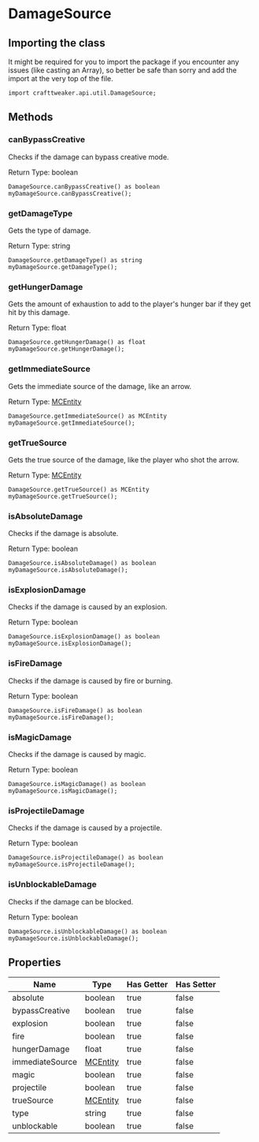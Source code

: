 # DamageSource

## Importing the class

It might be required for you to import the package if you encounter any issues (like casting an Array), so better be safe than sorry and add the import at the very top of the file.
```zenscript
import crafttweaker.api.util.DamageSource;
```


## Methods

### canBypassCreative

Checks if the damage can bypass creative mode.

Return Type: boolean

```zenscript
DamageSource.canBypassCreative() as boolean
myDamageSource.canBypassCreative();
```
### getDamageType

Gets the type of damage.

Return Type: string

```zenscript
DamageSource.getDamageType() as string
myDamageSource.getDamageType();
```
### getHungerDamage

Gets the amount of exhaustion to add to the player's hunger bar if they
 get hit by this damage.

Return Type: float

```zenscript
DamageSource.getHungerDamage() as float
myDamageSource.getHungerDamage();
```
### getImmediateSource

Gets the immediate source of the damage, like an arrow.

Return Type: [MCEntity](/vanilla/api/entity/MCEntity)

```zenscript
DamageSource.getImmediateSource() as MCEntity
myDamageSource.getImmediateSource();
```
### getTrueSource

Gets the true source of the damage, like the player who shot the arrow.

Return Type: [MCEntity](/vanilla/api/entity/MCEntity)

```zenscript
DamageSource.getTrueSource() as MCEntity
myDamageSource.getTrueSource();
```
### isAbsoluteDamage

Checks if the damage is absolute.

Return Type: boolean

```zenscript
DamageSource.isAbsoluteDamage() as boolean
myDamageSource.isAbsoluteDamage();
```
### isExplosionDamage

Checks if the damage is caused by an explosion.

Return Type: boolean

```zenscript
DamageSource.isExplosionDamage() as boolean
myDamageSource.isExplosionDamage();
```
### isFireDamage

Checks if the damage is caused by fire or burning.

Return Type: boolean

```zenscript
DamageSource.isFireDamage() as boolean
myDamageSource.isFireDamage();
```
### isMagicDamage

Checks if the damage is caused by magic.

Return Type: boolean

```zenscript
DamageSource.isMagicDamage() as boolean
myDamageSource.isMagicDamage();
```
### isProjectileDamage

Checks if the damage is caused by a projectile.

Return Type: boolean

```zenscript
DamageSource.isProjectileDamage() as boolean
myDamageSource.isProjectileDamage();
```
### isUnblockableDamage

Checks if the damage can be blocked.

Return Type: boolean

```zenscript
DamageSource.isUnblockableDamage() as boolean
myDamageSource.isUnblockableDamage();
```

## Properties

| Name | Type | Has Getter | Has Setter |
|------|------|------------|------------|
| absolute | boolean | true | false |
| bypassCreative | boolean | true | false |
| explosion | boolean | true | false |
| fire | boolean | true | false |
| hungerDamage | float | true | false |
| immediateSource | [MCEntity](/vanilla/api/entity/MCEntity) | true | false |
| magic | boolean | true | false |
| projectile | boolean | true | false |
| trueSource | [MCEntity](/vanilla/api/entity/MCEntity) | true | false |
| type | string | true | false |
| unblockable | boolean | true | false |

